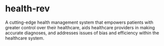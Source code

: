 # health-rev
A cutting-edge health management system that empowers patients with greater control over their healthcare, aids healthcare providers in making accurate diagnoses, and addresses issues of bias and efficiency within the healthcare system.

